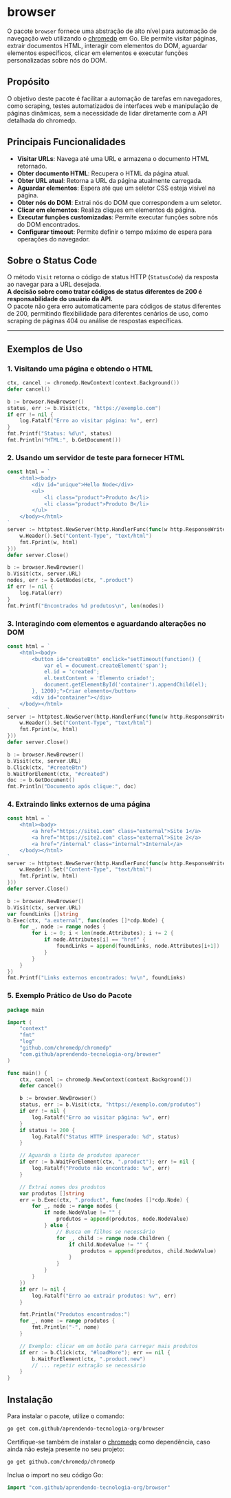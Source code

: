 # browser

O pacote `browser` fornece uma abstração de alto nível para automação de navegação web utilizando o [chromedp](https://github.com/chromedp/chromedp) em Go. Ele permite visitar páginas, extrair documentos HTML, interagir com elementos do DOM, aguardar elementos específicos, clicar em elementos e executar funções personalizadas sobre nós do DOM.

## Propósito

O objetivo deste pacote é facilitar a automação de tarefas em navegadores, como scraping, testes automatizados de interfaces web e manipulação de páginas dinâmicas, sem a necessidade de lidar diretamente com a API detalhada do chromedp.

## Principais Funcionalidades

- **Visitar URLs**: Navega até uma URL e armazena o documento HTML retornado.
- **Obter documento HTML**: Recupera o HTML da página atual.
- **Obter URL atual**: Retorna a URL da página atualmente carregada.
- **Aguardar elementos**: Espera até que um seletor CSS esteja visível na página.
- **Obter nós do DOM**: Extrai nós do DOM que correspondem a um seletor.
- **Clicar em elementos**: Realiza cliques em elementos da página.
- **Executar funções customizadas**: Permite executar funções sobre nós do DOM encontrados.
- **Configurar timeout**: Permite definir o tempo máximo de espera para operações do navegador.

## Sobre o Status Code

O método `Visit` retorna o código de status HTTP (`StatusCode`) da resposta ao navegar para a URL desejada.  
**A decisão sobre como tratar códigos de status diferentes de 200 é responsabilidade do usuário da API.**  
O pacote não gera erro automaticamente para códigos de status diferentes de 200, permitindo flexibilidade para diferentes cenários de uso, como scraping de páginas 404 ou análise de respostas específicas.

---

## Exemplos de Uso

### 1. Visitando uma página e obtendo o HTML

```go
ctx, cancel := chromedp.NewContext(context.Background())
defer cancel()

b := browser.NewBrowser()
status, err := b.Visit(ctx, "https://exemplo.com")
if err != nil {
    log.Fatalf("Erro ao visitar página: %v", err)
}
fmt.Printf("Status: %d\n", status)
fmt.Println("HTML:", b.GetDocument())
```

### 2. Usando um servidor de teste para fornecer HTML

```go
const html = `
    <html><body>
        <div id="unique">Hello Node</div>
        <ul>
            <li class="product">Produto A</li>
            <li class="product">Produto B</li>
        </ul>
    </body></html>
`
server := httptest.NewServer(http.HandlerFunc(func(w http.ResponseWriter, r *http.Request) {
    w.Header().Set("Content-Type", "text/html")
    fmt.Fprint(w, html)
}))
defer server.Close()

b := browser.NewBrowser()
b.Visit(ctx, server.URL)
nodes, err := b.GetNodes(ctx, ".product")
if err != nil {
    log.Fatal(err)
}
fmt.Printf("Encontrados %d produtos\n", len(nodes))
```

### 3. Interagindo com elementos e aguardando alterações no DOM

```go
const html = `
    <html><body>
        <button id="createBtn" onclick="setTimeout(function() {
            var el = document.createElement('span');
            el.id = 'created';
            el.textContent = 'Elemento criado!';
            document.getElementById('container').appendChild(el);
        }, 1200);">Criar elemento</button>
        <div id="container"></div>
    </body></html>
`
server := httptest.NewServer(http.HandlerFunc(func(w http.ResponseWriter, r *http.Request) {
    w.Header().Set("Content-Type", "text/html")
    fmt.Fprint(w, html)
}))
defer server.Close()

b := browser.NewBrowser()
b.Visit(ctx, server.URL)
b.Click(ctx, "#createBtn")
b.WaitForElement(ctx, "#created")
doc := b.GetDocument()
fmt.Println("Documento após clique:", doc)
```

### 4. Extraindo links externos de uma página

```go
const html = `
    <html><body>
        <a href="https://site1.com" class="external">Site 1</a>
        <a href="https://site2.com" class="external">Site 2</a>
        <a href="/internal" class="internal">Internal</a>
    </body></html>
`
server := httptest.NewServer(http.HandlerFunc(func(w http.ResponseWriter, r *http.Request) {
    w.Header().Set("Content-Type", "text/html")
    fmt.Fprint(w, html)
}))
defer server.Close()

b := browser.NewBrowser()
b.Visit(ctx, server.URL)
var foundLinks []string
b.Exec(ctx, "a.external", func(nodes []*cdp.Node) {
    for _, node := range nodes {
        for i := 0; i < len(node.Attributes); i += 2 {
            if node.Attributes[i] == "href" {
                foundLinks = append(foundLinks, node.Attributes[i+1])
            }
        }
    }
})
fmt.Printf("Links externos encontrados: %v\n", foundLinks)
```

### 5. Exemplo Prático de Uso do Pacote

```go
package main

import (
    "context"
    "fmt"
    "log"
    "github.com/chromedp/chromedp"
    "com.github/aprendendo-tecnologia-org/browser"
)

func main() {
    ctx, cancel := chromedp.NewContext(context.Background())
    defer cancel()

    b := browser.NewBrowser()
    status, err := b.Visit(ctx, "https://exemplo.com/produtos")
    if err != nil {
        log.Fatalf("Erro ao visitar página: %v", err)
    }
    if status != 200 {
        log.Fatalf("Status HTTP inesperado: %d", status)
    }

    // Aguarda a lista de produtos aparecer
    if err := b.WaitForElement(ctx, ".product"); err != nil {
        log.Fatalf("Produto não encontrado: %v", err)
    }

    // Extrai nomes dos produtos
    var produtos []string
    err = b.Exec(ctx, ".product", func(nodes []*cdp.Node) {
        for _, node := range nodes {
            if node.NodeValue != "" {
                produtos = append(produtos, node.NodeValue)
            } else {
                // Busca em filhos se necessário
                for _, child := range node.Children {
                    if child.NodeValue != "" {
                        produtos = append(produtos, child.NodeValue)
                    }
                }
            }
        }
    })
    if err != nil {
        log.Fatalf("Erro ao extrair produtos: %v", err)
    }

    fmt.Println("Produtos encontrados:")
    for _, nome := range produtos {
        fmt.Println("-", nome)
    }

    // Exemplo: clicar em um botão para carregar mais produtos
    if err := b.Click(ctx, "#loadMore"); err == nil {
        b.WaitForElement(ctx, ".product.new")
        // ... repetir extração se necessário
    }
}
```

## Instalação

Para instalar o pacote, utilize o comando:

```sh
go get com.github/aprendendo-tecnologia-org/browser
```

Certifique-se também de instalar o [chromedp](https://github.com/chromedp/chromedp) como dependência, caso ainda não esteja presente no seu projeto:

```sh
go get github.com/chromedp/chromedp
```

Inclua o import no seu código Go:

```go
import "com.github/aprendendo-tecnologia-org/browser"
```